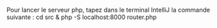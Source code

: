 Pour lancer le serveur php, tapez dans le terminal IntelliJ la commande suivante :
cd src & php -S localhost:8000 router.php

